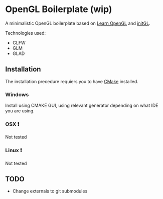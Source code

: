 # OpenGL Boilerplate (wip)

A minimalistic OpenGL boilerplate based on [Learn OpenGL](https://learnopengl.com/) and [initGL](https://github.com/aaronmjacobs/InitGL).

Technologies used:
* GLFW
* GLM
* GLAD

## Installation

The installation precedure requiers you to have [CMake](https://cmake.org/) installed.

### Windows
Install using CMAKE GUI, using relevant generator depending on what IDE you are using.

### OSX :exclamation:
Not tested

### Linux :exclamation:
Not tested

## TODO
* Change externals to git submodules